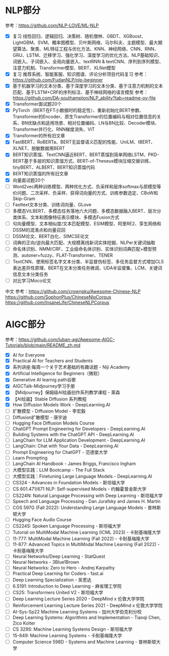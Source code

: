 # NLP部分
参考：https://github.com/NLP-LOVE/ML-NLP
- [x] 复习 线性回归、逻辑回归、决策树、随机僧林、GBDT、XGBoost、LightGBM、SVM、概率图模型、贝叶斯网络、马尔科夫、主题模型、最大期望算法、聚类、ML特征工程与优化方法、KNN、神经网络、CNN、RNN、GRU、LSTM、迁移学习、强化学习、深度学习的优化方法、NLP基础知识、词嵌入、子词嵌入、全局向量嵌入、textRNN & textCNN、序列到序列模型、注意力机制、Transformer模型、BERT、XLNet模型
- [x] 复习 推荐系统、智能客服、知识图谱、评论分析项目代码复习
参考：https://github.com/FudanNLP/nlp-beginner
- [x] 基于机器学习的文本分类、基于深度学习的文本分类、基于注意力机制的文本匹配、基于LSTM+CRF的序列标注、基于神经网络的语言模型
参考：https://github.com/DA-southampton/NLP_ability?tab=readme-ov-file
- [x] Transformer面试题20个
- [x] PyTorch（BERT在FT小数据时的稳定性）、重新初始化BERT参数、Transformer的Encoder、原生Transformer的位置编码与相对位置信息的关系、BN优缺点和适用场景、相对位置编码、LN与BN比较、Decoder模块、Transformer并行化、RNN梯度消失、ViT
- [x] Transformer的所有旧文章
- [x] FastBERT、RoBERTa、BERT无监督语义匹配的性能、UniLM、tBERT、XLNET、脱敏数据用BERT
- [x] BERT知识蒸馏、TextCNN逼近BERT、BERT蒸馏到简单网络LSTM、PKD-BERT基于多层的知识蒸馏方式、BERT-of-Theseus模块压缩交替训练、tinyBERT、ALBERT、BERT知识蒸馏代码
- [x] BERT知识蒸馏的所有旧文章
- [x] 向量面试题20个
- [ ] Word2vec两种训练模型、两种优化方式、负采样和层序softmax与原模型等价问题、二次采样、负采样、获得词向量的方式、训练参数选定、CBoW和Skip-Gram
- [ ] Fasttext文本分类、训练词向量、GLove
- [ ] 多模态ViLBERT、多模态任务落地六大问题、多模态数据融入BERT、层次分类体系、文本和图像特征表示模块、多模态Fusion方式
- [ ] 句向量模型、文本相似度/文本匹配模型、ESIM模型、阿里RE2、孪生网络和DSSM的混淆点和向量召回
- [ ] DSSM论文、BERT白化、SIMCSE论文
- [ ] 词典的正向/逆向最大匹配、大规模离线新词实体挖掘、NLPer关键词抽取
- [ ] 命名体识别、NMM/CRF、工业级命名体识别、实体识别词典匹配+模型预测、autoner+fuzzy、FLAT-Transformer、TENER
- [ ] TextCNN、使用标签名字文本分类、半监督伪标签、多任务监督方式增加CLS表达差异性原理、BERT在文本分类任务微调、UDA半监督集、LCM、关键词信息文本分类任务
- [ ] 对比学习Moco论文

中文
参考：https://github.com/crownpku/Awesome-Chinese-NLP
https://github.com/SophonPlus/ChineseNlpCorpus
https://github.com/InsaneLife/ChineseNLPCorpus


# AIGC部分
参考：https://github.com/luban-agi/Awesome-AIGC-Tutorials/blob/main/README_zh.md
- [x] AI for Everyone 
- [x] Practical AI for Teachers and Students
- [x] 系列讲座:每周一个关于艺术基础的有趣话题 - Niji Academy
- [x] Artificial Intelligence for Beginners（微软）
- [x] Generative AI learnig path谷歌 
- [x] AIGCTalk-Midjourney学习手册
- [x] 【Midjourney】保姆级AI绘画创作系列教学课程 - 莱森
- [x] 【AI绘画】Stable Diffusion 系列教程
- [x] How Diffusion Models Work - DeepLearning.AI 
- [ ] 扩散模型 - Diffusion Model - 李宏毅
- [ ] Diffusion扩散模型 - 唐宇迪
- [ ] Hugging Face Diffusion Models Course
- [ ] ChatGPT Prompt Engineering for Developers - DeepLearning.AI
- [ ] Building Systems with the ChatGPT API - DeepLearning.AI
- [ ] LangChain for LLM Application Development - DeepLearning.AI
- [ ] LangChain: Chat with Your Data - DeepLearning.AI
- [ ] Prompt Engineering for ChatGPT - 范德堡大学
- [ ] Learn Prompting
- [ ] LangChain AI Handbook - James Briggs, Francisco Ingham
- [ ] 大模型实践：LLM Bootcamp - The Full Stack
- [ ] 大模型实践：Finetuning Large Language Models - DeepLearning.AI
- [ ] CS324 - Advances in Foundation Models - 斯坦福大学
- [ ] CS 601.471/671 NLP: Self-supervised Models - 约翰霍普金斯大学
- [ ] CS224N: Natural Language Processing with Deep Learning - 斯坦福大学
- [ ] Speech and Language Processing - Dan Jurafsky and James H. Martin
- [ ] COS 597G (Fall 2022): Understanding Large Language Models - 普林斯顿大学
- [ ] Hugging Face Audio Course
- [ ] CS224S: Spoken Language Processing - 斯坦福大学
- [ ] Tutorial on MultiModal Machine Learning (ICML 2023) - 卡耐基梅隆大学
- [ ] 11-777: MultiModal Machine Learning (Fall 2022) - 卡耐基梅隆大学
- [ ] 11-877: Advanced Topics in MultiModal Machine Learning (Fall 2022) - 卡耐基梅隆大学
- [ ] Neural Networks/Deep Learning - StatQuest
- [ ] Neural Networks - 3Blue1Brown
- [ ] Neural Networks: Zero to Hero - Andrej Karpathy
- [ ] Practical Deep Learning for Coders - fast.ai
- [ ] Deep Learning Specialization - 吴恩达
- [ ] 6.S191: Introduction to Deep Learning - 麻省理工学院 
- [ ] CS25: Transformers United V2 - 斯坦福大学
- [ ] Deep Learning Lecture Series 2020 - DeepMind x 伦敦大学学院
- [ ] Reinforcement Learning Lecture Series 2021 - DeepMind x 伦敦大学学院 
- [ ] AI-Sys-Sp22 Machine Learning Systems - 加州大学伯克利分校
- [ ] Deep Learning Systems: Algorithms and Implementation - Tianqi Chen, Zico Kolter
- [ ] CS 329S: Machine Learning Systems Design - 斯坦福大学
- [ ] 15-849: Machine Learning Systems - 卡耐基梅隆大学
- [ ] Computer Science 598D - Systems and Machine Learning - 普林斯顿大学
